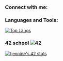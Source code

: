 ### Connect with me:


### Languages and Tools:

[![Top Langs](https://github-readme-stats.vercel.app/api/top-langs/?username=mamboojamboo&layout=compact&bg_color=051937,a8eb12&title_color=fff&text_color=fff)](https://github.com/mamboojamboo)

### 42 school ![42](https://badgen.net/badge/Born2Code/tjennine/purple?cache=86400&icon=https://meta.intra.42.fr/assets/42_logo-7dfc9110a5319a308863b96bda33cea995046d1731cebb735e41b16255106c12.svg)

[![tjennine's 42 stats](https://badge42.herokuapp.com/api/stats/tjennine?privacyEmail=true&cursus=42%20cursus)](https://github.com/mamboojamboo)